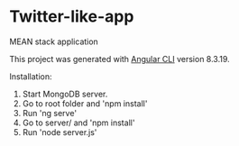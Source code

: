# Twitter-like-app

MEAN stack application

This project was generated with [Angular CLI](https://github.com/angular/angular-cli) version 8.3.19.

Installation:

1. Start MongoDB server.
2. Go to root folder and 'npm install'
3. Run 'ng serve'
4. Go to server/ and 'npm install'
5. Run 'node server.js'